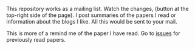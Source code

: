 This repository works as a mailing list. Watch the changes, (button at the top-right side of the page). I post summaries of the papers I read or information about the blogs I like. All this would be sent to your mail.

This is more of a remind me of the paper I have read. Go to [issues](https://github.com/nishnik/Paper-Leaf/issues) for previously read papers.
